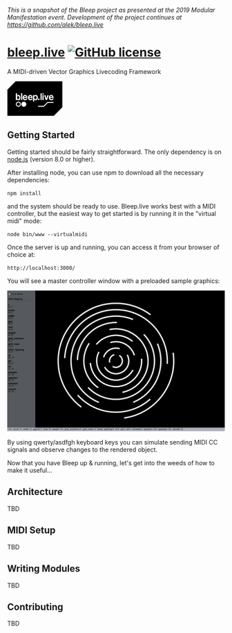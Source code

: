 *This is a snapshot of the Bleep project as presented at the 2019 Modular Manifestation event. Development of the project continues at https://github.com/alek/bleep.live*

# [bleep.live](https://bleep.live) [![GitHub license](https://img.shields.io/badge/license-GPL-blue.svg)](https://github.com/alek/bleep/blob/master/LICENSE) 
A MIDI-driven Vector Graphics Livecoding Framework

![alt text](https://raw.githubusercontent.com/alek/bleep/master/bleep.jpg)

## Getting Started

Getting started should be fairly straightforward. The only dependency is on [node.js](https://nodejs.org/en/download/) (version 8.0 or higher). 

After installing node, you can use npm to download all the necessary dependencies:

```
npm install
```
and the system should be ready to use. Bleep.live works best with a MIDI controller, but the easiest way to get started is by running it in the "virtual midi" mode:

```
node bin/www --virtualmidi
```

Once the server is up and running, you can access it from your browser of choice at:

```
http://localhost:3000/
```

You will see a master controller window with a preloaded sample graphics:

![alt text](https://raw.githubusercontent.com/alek/bleep/master/doc/img/sample.png)

By using qwerty/asdfgh keyboard keys you can simulate sending MIDI CC signals and observe changes to the rendered object.

Now that you have Bleep up & running, let's get into the weeds of how to make it useful... 

## Architecture

TBD

## MIDI Setup

TBD

## Writing Modules

TBD

## Contributing

TBD

